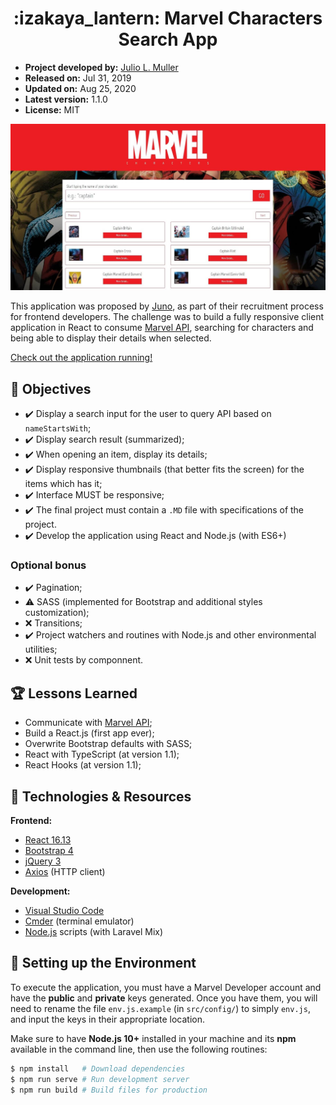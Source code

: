 <h1 align="center">
  :izakaya_lantern: Marvel Characters Search App
</h1>

- **Project developed by:** [Julio L. Muller](https://github.com/juliolmuller)
- **Released on:** Jul 31, 2019
- **Updated on:** Aug 25, 2020
- **Latest version:** 1.1.0
- **License:** MIT

![Marvel Characters snapshot](./src/assets/images/app-overview.jpg)

This application was proposed by [Juno](https://www.juno.com.br/), as part of their recruitment process for frontend developers. The challenge was to build a fully responsive client application in React to consume [Marvel API](https://developer.marvel.com/docs#!/public/getCreatorCollection_get_0), searching for characters and being able to display their details when selected.

[Check out the application running!](https://juliolmuller.github.io/marvel-characters/)

## :pencil: Objectives

- :heavy_check_mark: Display a search input for the user to query API based on  `nameStartsWith`;
- :heavy_check_mark: Display search result (summarized);
- :heavy_check_mark: When opening an item, display its details;
- :heavy_check_mark: Display responsive thumbnails (that better fits the screen) for the items which has it;
- :heavy_check_mark: Interface MUST be responsive;
- :heavy_check_mark: The final project must contain a `.MD` file with specifications of the project.
- :heavy_check_mark: Develop the application using React and Node.js (with ES6+)

### Optional bonus

- :heavy_check_mark: Pagination;
- :warning: SASS (implemented for Bootstrap and additional styles customization);
- :x: Transitions;
- :heavy_check_mark: Project watchers and routines with Node.js and other environmental utilities;
- :x: Unit tests by componnent.

## :trophy: Lessons Learned

- Communicate with [Marvel API](https://developer.marvel.com/);
- Build a React.js (first app ever);
- Overwrite Bootstrap defaults with SASS;
- React with TypeScript (at version 1.1);
- React Hooks (at version 1.1);

## :hammer: Technologies & Resources

**Frontend:**
- [React 16.13](https://reactjs.org)
- [Bootstrap 4](https://getbootstrap.com/)
- [jQuery 3](https://jquery.com/)
- [Axios](https://github.com/axios/axios) (HTTP client)

**Development:**
- [Visual Studio Code](https://code.visualstudio.com/)
- [Cmder](https://cmder.net/) (terminal emulator)
- [Node.js](https://nodejs.org/en/) scripts (with Laravel Mix)

## :bell: Setting up the Environment

To execute the application, you must have a Marvel Developer account and have the **public** and **private** keys generated. Once you have them, you will need to rename the file `env.js.example` (in `src/config/`) to simply `env.js`, and input the keys in their appropriate location.

Make sure to have **Node.js 10+** installed in your machine and its **npm** available in the command line, then use the following routines:

```bash
$ npm install   # Download dependencies
$ npm run serve # Run development server
$ npm run build # Build files for production
```

